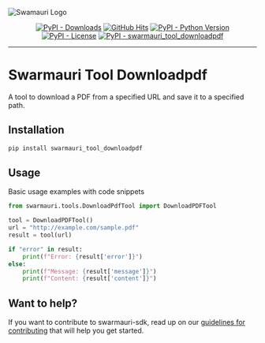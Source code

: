 
![Swamauri Logo](https://res.cloudinary.com/dbjmpekvl/image/upload/v1730099724/Swarmauri-logo-lockup-2048x757_hww01w.png)

<p align="center">
    <a href="https://pypi.org/project/swarmauri_tool_downloadpdf/">
        <img src="https://img.shields.io/pypi/dm/swarmauri_tool_downloadpdf" alt="PyPI - Downloads"/></a>
    <a href="https://github.com/swarmauri/swarmauri-sdk/pkgs/community/swarmauri_tool_downloadpdf/README.md">
        <img src="https://hits.seeyoufarm.com/api/count/incr/badge.svg?url=https://github.com/swarmauri/swarmauri-sdk/pkgs/community/swarmauri_tool_downloadpdf/README.md&count_bg=%2379C83D&title_bg=%23555555&icon=&icon_color=%23E7E7E7&title=hits&edge_flat=false" alt="GitHub Hits"/></a>
    <a href="https://pypi.org/project/swarmauri_tool_downloadpdf/">
        <img src="https://img.shields.io/pypi/pyversions/swarmauri_tool_downloadpdf" alt="PyPI - Python Version"/></a>
    <a href="https://pypi.org/project/swarmauri_tool_downloadpdf/">
        <img src="https://img.shields.io/pypi/l/swarmauri_tool_downloadpdf" alt="PyPI - License"/></a>
    <a href="https://pypi.org/project/swarmauri_tool_downloadpdf/">
        <img src="https://img.shields.io/pypi/v/swarmauri_tool_downloadpdf?label=swarmauri_tool_downloadpdf&color=green" alt="PyPI - swarmauri_tool_downloadpdf"/></a>
</p>

---

# Swarmauri Tool Downloadpdf

A tool to download a PDF from a specified URL and save it to a specified path.

## Installation

```bash
pip install swarmauri_tool_downloadpdf
```

## Usage
Basic usage examples with code snippets
```python
from swarmauri.tools.DownloadPdfTool import DownloadPDFTool

tool = DownloadPDFTool()
url = "http://example.com/sample.pdf"
result = tool(url)

if "error" in result:
    print(f"Error: {result['error']}")
else:
    print(f"Message: {result['message']}")
    print(f"Content: {result['content']}")
```
## Want to help?

If you want to contribute to swarmauri-sdk, read up on our [guidelines for contributing](https://github.com/swarmauri/swarmauri-sdk/blob/master/contributing.md) that will help you get started.
